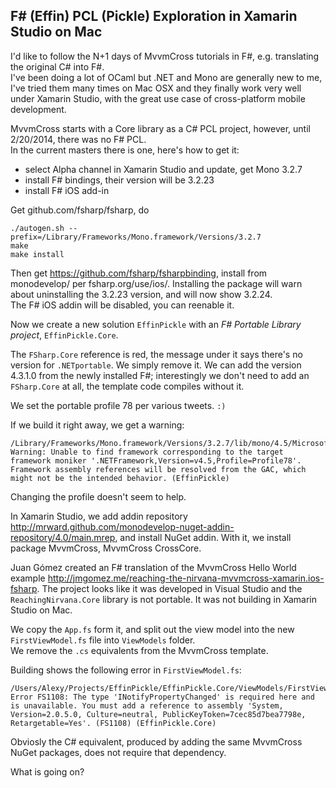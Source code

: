 ﻿F# (Effin) PCL (Pickle) Exploration in Xamarin Studio on Mac
------------------------------------------------------------

I'd like to follow the N+1 days of MvvmCross tutorials in F#, e.g. translating the original C# into F#.  
I've been doing a lot of OCaml but .NET and Mono are generally new to me, I've tried them many times on Mac OSX
and they finally work very well under Xamarin Studio, with the great use case of cross-platform mobile development.

MvvmCross starts with a Core library as a C# PCL project, however, until 2/20/2014, there was no F# PCL.  
In the current masters there is one, here's how to get it:

- select Alpha channel in Xamarin Studio and update, get Mono 3.2.7
- install F# bindings, their version will be 3.2.23
- install F# iOS add-in

Get github.com/fsharp/fsharp, do

    ./autogen.sh --prefix=/Library/Frameworks/Mono.framework/Versions/3.2.7
    make
    make install

Then get <https://github.com/fsharp/fsharpbinding>, install from monodevelop/ per fsharp.org/use/ios/.
Installing the package will warn about uninstalling the 3.2.23 version, and will now show 3.2.24.  
The F# iOS addin will be disabled, you can reenable it.

Now we create a new solution `EffinPickle` with an _F# Portable Library project_, `EffinPickle.Core`.

The `FSharp.Core` reference is red, the message under it says there's no version for `.NETportable`.  We simply remove it.  We can add the version 4.3.1.0 from the newly installed F#; interestingly we don't need to add an `FSharp.Core` at all, the template code compiles without it.

We set the portable profile 78 per various tweets.  `:)`

If we build it right away, we get a warning:

    /Library/Frameworks/Mono.framework/Versions/3.2.7/lib/mono/4.5/Microsoft.Common.targets: Warning: Unable to find framework corresponding to the target framework moniker '.NETFramework,Version=v4.5,Profile=Profile78'. Framework assembly references will be resolved from the GAC, which might not be the intended behavior. (EffinPickle)

Changing the profile doesn't seem to help.

In Xamarin Studio, we add addin repository <http://mrward.github.com/monodevelop-nuget-addin-repository/4.0/main.mrep>, 
and install NuGet addin.  With it, we install package MvvmCross, MvvmCross CrossCore.

Juan Gómez created an F# translation of the MvvmCross Hello World example 
<http://jmgomez.me/reaching-the-nirvana-mvvmcross-xamarin.ios-fsharp>.
The project looks like it was developed in Visual Studio and the `ReachingNirvana.Core` library is not portable.  It was not building in Xamarin Studio on Mac.

We copy the `App.fs` form it, and split out the view model into the new `FirstViewModel.fs` file into `ViewModels` folder.  
We remove the `.cs` equivalents from the MvvmCross template.

Building shows the following error in `FirstViewModel.fs`:

    /Users/Alexy/Projects/EffinPickle/EffinPickle.Core/ViewModels/FirstViewModel.fs(6,6): Error FS1108: The type 'INotifyPropertyChanged' is required here and is unavailable. You must add a reference to assembly 'System, Version=2.0.5.0, Culture=neutral, PublicKeyToken=7cec85d7bea7798e, Retargetable=Yes'. (FS1108) (EffinPickle.Core)

Obviosly the C# equivalent, produced by adding the same MvvmCross NuGet packages, does not require that dependency.

What is going on?

